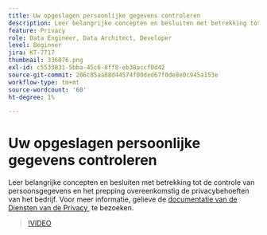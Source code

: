 ```yaml
---
title: Uw opgeslagen persoonlijke gegevens controleren
description: Leer belangrijke concepten en besluiten met betrekking tot de controle van persoonsgegevens en het prepping overeenkomstig de privacybehoeften van het bedrijf.
feature: Privacy
role: Data Engineer, Data Architect, Developer
level: Beginner
jira: KT-7717
thumbnail: 336076.png
exl-id: c5533831-5bba-45c6-8ff8-eb38accf0d42
source-git-commit: 286c85aa88d44574f00ded67f0de8e0c945a153e
workflow-type: tm+mt
source-wordcount: '60'
ht-degree: 1%

---
```


# Uw opgeslagen persoonlijke gegevens controleren

Leer belangrijke concepten en besluiten met betrekking tot de controle van persoonsgegevens en het prepping overeenkomstig de privacybehoeften van het bedrijf. Voor meer informatie, gelieve de [&#x200B; documentatie van de Diensten van de Privacy &#x200B;](https://experienceleague.adobe.com/docs/experience-platform/privacy/home.html?lang=nl) te bezoeken.

>[!VIDEO](https://video.tv.adobe.com/v/3447654?learn=on&enablevpops&captions=dut)
